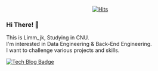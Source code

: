

<div align=center>

[![Hits](https://hits.seeyoufarm.com/api/count/incr/badge.svg?url=https://github.com/Limm-jk)](https://hits.seeyoufarm.com) 

</div>
<!--
### 안녕하세요 👋 저는 주니어 개발자 임준규입니다.  
서버 분야를 열심히 공부하고 있습니다.⚡  
그리고 재미있는 것들은 직접 써봐야 성이 풀리는 사람입니다😄😄   
AI를 더 공부해서 BioInformatics를 해보고 싶습니다!
-->

### Hi There! 👋  
This is Limm_jk, Studying in CNU.  
I'm interested in Data Engineering & Back-End Engineering.  
I want to challenge various projects and skills.  


<div align=left>

[![Tech Blog Badge](http://img.shields.io/badge/-Tech%20blog-black?style=flat-square&logo=github&link=https://limm-jk.tistory.com/)](https://limm-jk.tistory.com/) 

<!--**Limm-jk/Limm-jk** is a ✨ _special_ ✨ repository because its `README.md` (this file) appears on your GitHub profile.

Here are some ideas to get you started:

- 🔭 I’m currently working on ...
- 🌱 I’m currently learning ...
- 👯 I’m looking to collaborate on ...
- 🤔 I’m looking for help with ...
- 💬 Ask me about ...
- 📫 How to reach me: ...
- 😄 Pronouns: ...
- ⚡ Fun fact: ...

-->
